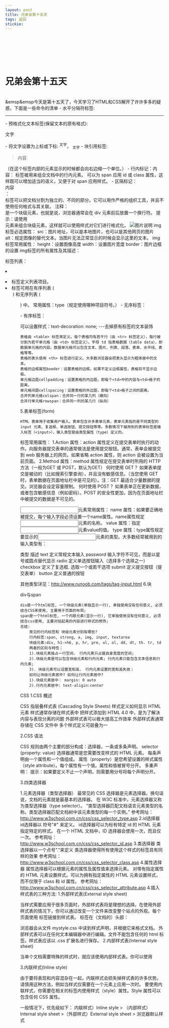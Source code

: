 ```yaml
---
layout: post
title: 兄弟会第十五天
tags: 返回
stickie: 
---
```

<br>
<br>
<br>
<br>
<br>



# 兄弟会第十五天  
<br>
&emsp&emsp今天是第十五天了，今天学习了HTML和CSS解开了许许多多的疑惑，下面是一些命令的清单
- 水平分隔符标签: <hr>
- 预格式化文本标签(保留文本的原有格式): <pre>文字</pre>
- 将文字设置为上标或下标: <sup>文字</sup>， <sub>文字</sub>
- 块引用标签: <blockquote>内容</blockquote>（在这个标签内部的元素显示的时候都会向右边缩一个单位。）
- 行内标记：<span>内容</span>：<span> 标签被用来组合文档中的行内元素。
  可以为 span 应用 id 或 class 属性，这样既可以增加适当的语义，又便于对 span 应用样式。
- 区隔标记：<div>内容</div>：<div> 标签可以把文档分割为独立的、不同的部分。它可以用作严格的组织工具，并且不使用任何格式与其关联。
  注释：<div> 是一个块级元素，也就是说，浏览器通常会在 div 元素前后放置一个换行符。
  提示：请使用 <div> 元素来组合块级元素，这样就可以使用样式对它们进行格式化。
    <img src="图片地址"  alt="图片说明" />
img标签必选属性：
    src：图片地址，可以是本地图片，也可以是其他网页的图片
    alt：规定图像的替代文本。当图片无法正常显示的时候会显示这里的文本。
img标签常用属性：
    height：设置图像高度
    width：设置图片宽度
    border：图片边框的设置
img标签的所有属性及其描述：

 标签列表：<li></li>
  <li>标签定义列表项目。
  <li>标签可用在有序列表 (<ol>) 和无序列表 (<ul>) 中。
  常用属性：type（规定使用哪种项目符号。）
- 无序标签：<ul></ul>
- 有序标签：<ol></ol>
可以设置样式：text-decoration: none;  ---去掉原有标签的文本装饰

    表格由 <table> 标签来定义。每个表格均有若干行（由 <tr> 标签定义），每行被分割为若干单元格（由 <td> 标签定义）。字母 td 指表格数据（table data），即数据单元格的内容。数据单元格可以包含文本、图片、列表、段落、表单、水平线、表格等等。
    表格的表头使用 <th> 标签进行定义。大多数浏览器会把表头显示为粗体居中的文本。
    表格的边框属性boeder：设置表格的边框。如果不定义边框属性，表格将不显示边框。
    单元格边距cellpadding：设置表格的内边距，即每个<td>中的内容与<td>格子的距离。
    单元格间距cellspacing：设置表格的外边距，即每个<td>格子之间的距离。
    合并列单元格colspan：合并同一行的某几列（横向）
    合并行单元格rowspan：合并同一列的某几行（纵向）

5.表单标签(form)

    HTML 表单用于收集用户输入。表单包含许多表单元素，表单元素指的是不同类型的 input 元素、复选框、单选按钮、提交按钮等等。多数情况下被用到的表单标签是输入标签（<input>），输入类型是由类型属性（type）定义的。

<form>标签常用属性：
    1.Action 属性：action 属性定义在提交表单时执行的动作。向服务器提交表单的通常做法是使用提交按钮。通常，表单会被提交到 web 服务器上的网页。如果省略 action 属性，则 action 会被设置为当前页面。
    2.Method 属性：method 属性规定在提交表单时所用的 HTTP 方法（一般为GET 或 POST，默认为GET）
    何时使用 GET？
如果表单提交是被动的（比如搜索引擎查询），并且没有敏感信息。（当您使用 GET 时，表单数据在页面地址栏中是可见的）。注：GET 最适合少量数据的提交。浏览器会设定容量限制。
    何时使用 POST？
如果表单正在更新数据，或者包含敏感信息（例如密码）。POST 的安全性更加，因为在页面地址栏中被提交的数据是不可见的。

<input>元素常用属性：
    name 属性：如果要正确地被提交，每个输入字段必须设置一个name属性。name属性规定<input>元素的名称。
    value 属性：指定<input>元素value的值。
    type 属性：type属性规定要显示的<input>元素的类型。大多数经常被用到的输入类型有：

类型  描述
text    定义常规文本输入
password    输入字符不可见，而是以星号或圆点替代显示
radio   定义单选按钮输入（选择多个选择之一）
checkbox    定义了复选框. 选取一个或若干选项
submit  定义提交按钮（提交表单）
button  定义普通的按钮

其他类型详见：http://www.runoob.com/tags/tag-input.html
6.块

div与span

    div是一个html标签, 一个块级元素(单独显示一行), 单独使用没有任何意义, 必须结合CSS来使用, 主要用于页面的布局;
    span是一个html标签, 一个内联元素(显示一行), 它单独使用没有任何意义, 必须结合css使用, 主要对括起来的内容进行样式的修饰;
    总结:
        常见的行内标签和 块级元素分别有哪些?
        行内标签:span, strong, a, img, input, textarea
        块级元素:div, h1->h6, p, hr, pre, ul, ol, dd, dt, th. tr, td
        两者的区别与特性；
        1).块级元素独占一行空间， 行内元素只占据自身宽度的空间;
        2).块级元素是可以包含块级元素和行内元素; 行内元素只能包含文本信息和行内元素;
        3). 块级元素可以设置宽和高， 行内元素设置的宽和高失效；
        如何让块级元素居中? 如何让行内元素居中?
        1).块级元素居中： margin: 0 auto
        2).行内元素居中: text-aligin:center

CSS
1.CSS 概述

CSS 指层叠样式表 (Cascading Style Sheets)
    样式定义如何显示 HTML 元素
    样式通常存储在样式表中
    把样式添加到 HTML 4.0 中，是为了解决内容与表现分离的问题
    外部样式表可以极大提高工作效率
    外部样式表通常存储在 CSS 文件中
    多个样式定义可层叠为一

2.CSS 语法

CSS 规则由两个主要的部分构成：选择器，一条或多条声明。
    selector {property: value}
选择器通常是您需要改变样式的 HTML 元素。
每条声明由一个属性和一个值组成。
属性（property）是您希望设置的样式属性（style attribute）。每个属性有一个值。属性和值被冒号分开。
多重声明：
    提示：如果要定义不止一个声明，则需要用分号将每个声明分开。

3.四类选择器

1.元素选择器（类型选择器）
最常见的 CSS 选择器是元素选择器。换句话说，文档的元素就是最基本的选择器。
在 W3C 标准中，元素选择器又称为类型选择器（type selector）。
“类型选择器匹配文档语言元素类型的名称。类型选择器匹配文档树中该元素类型的每一个实例。”
参考网址：http://www.w3school.com.cn/css/css_selector_type.asp
2.id选择器
id选择器以 符号"#" 来定义。
id选择器可以为标有特定 id 的 HTML 元素指定特定的样式。
在一个 HTML 文档中，ID 选择器会使用一次，而且仅一次。
参考网址：http://www.w3school.com.cn/css/css_selector_id.asp
3.类选择器
类选择器以一个点号"."来定义
类选择器使得所有使用这个样式的标签具有同样的效果
参考网址：http://www.w3school.com.cn/css/css_selector_class.asp
4.属性选择器
属性选择器可以根据元素的属性及属性值来选择元素。
对带有指定属性的 HTML 元素设置样式。可以为拥有指定属性的 HTML 元素设置样式，而不仅限于 class 和 id 属性。
参考网址：http://www.w3school.com.cn/css/css_selector_attribute.asp
4.插入样式表的三种方法:
1.外部样式表(External style sheet)

当样式需要应用于很多页面时，外部样式表将是理想的选择。在使用外部样式表的情况下，你可以通过改变一个文件来改变整个站点的外观。每个页面使用 <link> 标签链接到样式表。 <link> 标签在（文档的）头部：

<head>
<link rel="stylesheet" type="text/css" href="mystyle.css">
</head>

浏览器会从文件 mystyle.css 中读到样式声明，并根据它来格式文档。
外部样式表可以在任何文本编辑器中进行编辑。文件不能包含任何的 html 标签。样式表应该以 .css 扩展名进行保存。
2.内部样式表(Internal style sheet)

当单个文档需要特殊的样式时，就应该使用内部样式表。你可以使用 <style> 标签在文档头部定义内部样式表，就像这样:

<head>
<style>
样式......
</style>
</head>

3.内联样式(Inline style)

由于要将表现和内容混杂在一起，内联样式会损失掉样式表的许多优势。请慎用这种方法，例如当样式仅需要在一个元素上应用一次时。
要使用内联样式，你需要在相关的标签内使用样式（style）属性。Style 属性可以包含任何 CSS 属性。

一般情况下，优先级如下：
内联样式）Inline style > （内部样式）Internal style sheet >（外部样式）External style sheet > 浏览器默认样式 